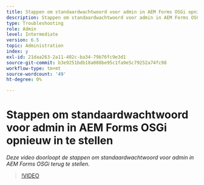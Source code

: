 ```yaml
---
title: Stappen om standaardwachtwoord voor admin in AEM Forms OSGi opnieuw in te stellen
description: Stappen om standaardwachtwoord voor admin in AEM Forms OSGi opnieuw in te stellen
type: Troubleshooting
role: Admin
level: Intermediate
version: 6.5
topic: Administration
index: y
exl-id: 21daa263-2a11-402c-ba34-79b76fc9e3d1
source-git-commit: b3e9251bdb18a008be95c1fa9e5c79252a74fc98
workflow-type: tm+mt
source-wordcount: '49'
ht-degree: 0%

---
```


# Stappen om standaardwachtwoord voor admin in AEM Forms OSGi opnieuw in te stellen

*Deze video doorloopt de stappen om standaardwachtwoord voor admin in AEM Forms OSGi terug te stellen.*

>[!VIDEO](https://video.tv.adobe.com/v/335542?quality=12&learn=on)
